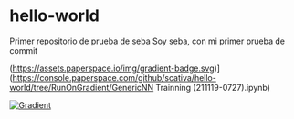 # hello-world
Primer repositorio de prueba de seba
Soy seba, con mi primer prueba de commit

(https://assets.paperspace.io/img/gradient-badge.svg)](https://console.paperspace.com/github/scativa/hello-world/tree/RunOnGradient/GenericNN Trainning (211119-0727).ipynb)



[![Gradient](https://assets.paperspace.io/img/gradient-badge.svg)](https://console.paperspace.com/github/scativa/hello-world/tree/RunOnGradient/GenericNN-Trainning-211119-0727.ipynb)
